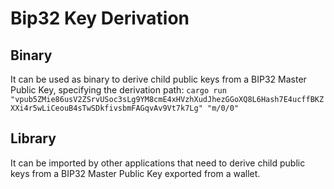 # Bip32 Key Derivation

## Binary
It can be used as binary to derive child public keys from a BIP32 Master Public Key, specifying the derivation path: 
`cargo run "vpub5ZMie86usV2ZSrvUSoc3sLg9YM8cmE4xHVzhXudJhezGGoXQ8L6Hash7E4ucffBKZXXi4r5wLiCeouB4sTwSDkfivsbmFAGqvAv9Vt7k7Lg" "m/0/0"`

## Library
It can be imported by other applications that need to derive child public keys from a BIP32 Master Public Key exported from a wallet.

